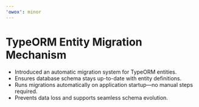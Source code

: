 ```yaml
---
'owox': minor
---
```


# TypeORM Entity Migration Mechanism

- Introduced an automatic migration system for TypeORM entities.
- Ensures database schema stays up-to-date with entity definitions.
- Runs migrations automatically on application startup—no manual steps required.
- Prevents data loss and supports seamless schema evolution.
